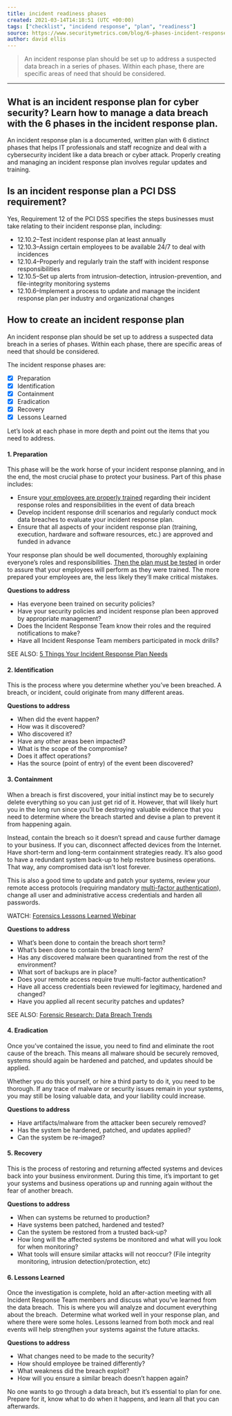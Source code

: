 ```yaml
---
title: incident readiness phases
created: 2021-03-14T14:18:51 (UTC +00:00)
tags: ["checklist", "incidend response", "plan", "readiness"]
source: https://www.securitymetrics.com/blog/6-phases-incident-response-plan
author: david ellis
---
```


> An incident response plan should be set up to address a suspected data breach in a series of phases. Within each phase, there are specific areas of need that should be considered.

---
## What is an incident response plan for cyber security? Learn how to manage a data breach with the 6 phases in the incident response plan. 

An incident response plan is a documented, written plan with 6 distinct phases that helps IT professionals and staff recognize and deal with a cybersecurity incident like a data breach or cyber attack. Properly creating and managing an incident response plan involves regular updates and training. 

## Is an incident response plan a PCI DSS requirement?

Yes, Requirement 12 of the PCI DSS specifies the steps businesses must take relating to their incident response plan, including: 

- 12.10.2–Test incident response plan at least annually
- 12.10.3–Assign certain employees to be available 24/7 to deal with incidences 
- 12.10.4–Properly and regularly train the staff with incident response responsibilities
- 12.10.5–Set up alerts from intrusion-detection, intrusion-prevention, and file-integrity monitoring systems
- 12.10.6–Implement a process to update and manage the incident response plan per industry and organizational changes

## How to create an incident response plan 

An incident response plan should be set up to address a suspected data breach in a series of phases. Within each phase, there are specific areas of need that should be considered.

The incident response phases are:

- [X]  Preparation
- [X]  Identification
- [X]  Containment
- [X]  Eradication
- [X]  Recovery
- [X]  Lessons Learned

Let’s look at each phase in more depth and point out the items that you need to address.

#### **1\. Preparation**

This phase will be the work horse of your incident response planning, and in the end, the most crucial phase to protect your business. Part of this phase includes:

- Ensure [your employees are properly trained](https://www.securitymetrics.com/security-training) regarding their incident response roles and responsibilities in the event of data breach
- Develop incident response drill scenarios and regularly conduct mock data breaches to evaluate your incident response plan.
- Ensure that all aspects of your incident response plan (training, execution, hardware and software resources, etc.) are approved and funded in advance

Your response plan should be well documented, thoroughly explaining everyone’s roles and responsibilities. [Then the plan must be tested](https://www.securitymetrics.com/blog/employee-data-security-training-tabletop-exercises) in order to assure that your employees will perform as they were trained. The more prepared your employees are, the less likely they’ll make critical mistakes.

 **Questions to address**

- Has everyone been trained on security policies?
- Have your security policies and incident response plan been approved by appropriate management?
- Does the Incident Response Team know their roles and the required notifications to make?
- Have all Incident Response Team members participated in mock drills?

SEE ALSO: [5 Things Your Incident Response Plan Needs](https://www.securitymetrics.com/blog/5-things-your-incident-response-plan-needs)

#### **2\. Identification**

This is the process where you determine whether you’ve been breached. A breach, or incident, could originate from many different areas.

 **Questions to address**

- When did the event happen?
- How was it discovered?
- Who discovered it?
- Have any other areas been impacted?
- What is the scope of the compromise?
- Does it affect operations?
- Has the source (point of entry) of the event been discovered?

#### **3\. Containment**

When a breach is first discovered, your initial instinct may be to securely delete everything so you can just get rid of it. However, that will likely hurt you in the long run since you’ll be destroying valuable evidence that you need to determine where the breach started and devise a plan to prevent it from happening again.

Instead, contain the breach so it doesn’t spread and cause further damage to your business. If you can, disconnect affected devices from the Internet. Have short-term and long-term containment strategies ready. It’s also good to have a redundant system back-up to help restore business operations. That way, any compromised data isn’t lost forever.

This is also a good time to update and patch your systems, review your remote access protocols (requiring mandatory [multi-factor authentication](https://www.securitymetrics.com/blog/new-multi-factor-authentication-clarification-and-supplement-principles-you-should-know)), change all user and administrative access credentials and harden all passwords.

WATCH: [Forensics Lessons Learned Webinar](http://info.securitymetrics.com/2017-forensics-webinar)

 **Questions to address**

- What’s been done to contain the breach short term?
- What’s been done to contain the breach long term?
- Has any discovered malware been quarantined from the rest of the environment?
- What sort of backups are in place?
- Does your remote access require true multi-factor authentication?
- Have all access credentials been reviewed for legitimacy, hardened and changed?
- Have you applied all recent security patches and updates?

SEE ALSO: [Forensic Research: Data Breach Trends](https://www.securitymetrics.com/blog/2017-pci-dss-data-breach-trends)

#### **4\. Eradication**

Once you’ve contained the issue, you need to find and eliminate the root cause of the breach. This means all malware should be securely removed, systems should again be hardened and patched, and updates should be applied.

Whether you do this yourself, or hire a third party to do it, you need to be thorough. If any trace of malware or security issues remain in your systems, you may still be losing valuable data, and your liability could increase.

 **Questions to address**

- Have artifacts/malware from the attacker been securely removed?
- Has the system be hardened, patched, and updates applied?
- Can the system be re-imaged?

#### **5\. Recovery**

This is the process of restoring and returning affected systems and devices back into your business environment. During this time, it’s important to get your systems and business operations up and running again without the fear of another breach.

 **Questions to address**

- When can systems be returned to production?
- Have systems been patched, hardened and tested?
- Can the system be restored from a trusted back-up?
- How long will the affected systems be monitored and what will you look for when monitoring?
- What tools will ensure similar attacks will not reoccur? (File integrity monitoring, intrusion detection/protection, etc)


#### **6\. Lessons Learned**

Once the investigation is complete, hold an after-action meeting with all Incident Response Team members and discuss what you’ve learned from the data breach.  This is where you will analyze and document everything about the breach.  Determine what worked well in your response plan, and where there were some holes. Lessons learned from both mock and real events will help strengthen your systems against the future attacks.

 **Questions to address**

- What changes need to be made to the security?
- How should employee be trained differently?
- What weakness did the breach exploit?
- How will you ensure a similar breach doesn’t happen again?

No one wants to go through a data breach, but it’s essential to plan for one. Prepare for it, know what to do when it happens, and learn all that you can afterwards.

